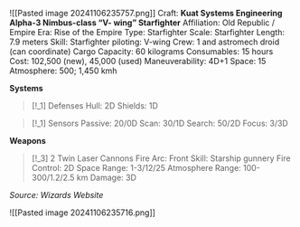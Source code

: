 
![[Pasted image 20241106235757.png]]
Craft: **Kuat Systems Engineering Alpha-3 Nimbus-class “V- wing” Starfighter**
Affiliation: Old Republic / Empire
Era: Rise of the Empire
Type: Starfighter
Scale: Starfighter
Length: 7.9 meters
Skill: Starfighter piloting: V-wing
Crew: 1 and astromech droid (can coordinate)
Cargo Capacity: 60 kilograms
Consumables: 15 hours
Cost: 102,500 (new), 45,000 (used)
Maneuverability: 4D+1
Space: 15
Atmosphere: 500; 1,450 kmh

**Systems**
> [!_1] Defenses
> Hull: 2D
> Shields: 1D

> [!_1] Sensors
> Passive: 20/0D
> Scan: 30/1D
> Search: 50/2D
> Focus: 3/3D

**Weapons**
> [!_3] 2 Twin Laser Cannons
> Fire Arc: Front
> Skill: Starship gunnery
> Fire Control: 2D
> Space Range: 1-3/12/25
> Atmosphere Range: 100-300/1.2/2.5 km
> Damage: 3D


*Source: Wizards Website*













![[Pasted image 20241106235716.png]]









